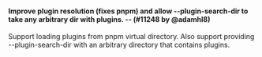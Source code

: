 #### Improve plugin resolution (fixes pnpm) and allow --plugin-search-dir to take any arbitrary dir with plugins. -- (#11248 by @adamhl8)

Support loading plugins from pnpm virtual directory. Also support providing --plugin-search-dir with an arbitrary directory that contains plugins.
